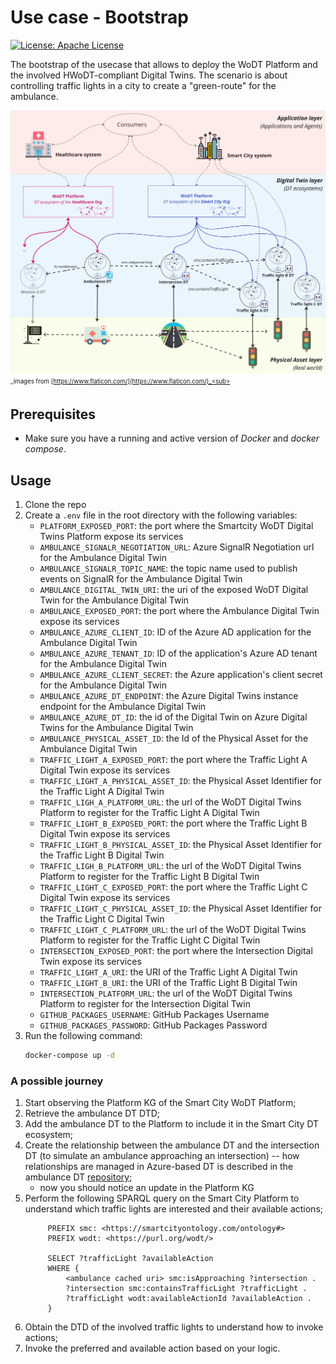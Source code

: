 # Use case - Bootstrap

[![License: Apache License](https://img.shields.io/badge/License-Apache_License_2.0-yellow.svg)](https://www.apache.org/licenses/LICENSE-2.0)

The bootstrap of the usecase that allows to deploy the WoDT Platform and the involved HWoDT-compliant Digital Twins. The scenario is about controlling traffic lights in a city to create a "green-route" for the ambulance.

![use case schema](./use-case-schema.jpg "Use case schema")
<sub><sup>_images from [https://www.flaticon.com/](https://www.flaticon.com/)_<sub><sup>


## Prerequisites
- Make sure you have a running and active version of *Docker* and *docker compose*.

## Usage
1. Clone the repo
2. Create a `.env` file in the root directory with the following variables:
    - `PLATFORM_EXPOSED_PORT`: the port where the Smartcity WoDT Digital Twins Platform expose its services
    - `AMBULANCE_SIGNALR_NEGOTIATION_URL`: Azure SignalR Negotiation url for the Ambulance Digital Twin
    - `AMBULANCE_SIGNALR_TOPIC_NAME`:  the topic name used to publish events on SignalR for the Ambulance Digital Twin
    - `AMBULANCE_DIGITAL_TWIN_URI`: the uri of the exposed WoDT Digital Twin for the Ambulance Digital Twin
    - `AMBULANCE_EXPOSED_PORT`: the port where the Ambulance Digital Twin expose its services
    - `AMBULANCE_AZURE_CLIENT_ID`: ID of the Azure AD application for the Ambulance Digital Twin
    - `AMBULANCE_AZURE_TENANT_ID`: ID of the application's Azure AD tenant for the Ambulance Digital Twin
    - `AMBULANCE_AZURE_CLIENT_SECRET`: the Azure application's client secret for the Ambulance Digital Twin
    - `AMBULANCE_AZURE_DT_ENDPOINT`: the Azure Digital Twins instance endpoint for the Ambulance Digital Twin
    - `AMBULANCE_AZURE_DT_ID`: the id of the Digital Twin on Azure Digital Twins for the Ambulance Digital Twin
    - `AMBULANCE_PHYSICAL_ASSET_ID`: the Id of the Physical Asset for the Ambulance Digital Twin
    - `TRAFFIC_LIGHT_A_EXPOSED_PORT`: the port where the Traffic Light A Digital Twin expose its services
    - `TRAFFIC_LIGHT_A_PHYSICAL_ASSET_ID`: the Physical Asset Identifier for the Traffic Light A Digital Twin
    - `TRAFFIC_LIGH_A_PLATFORM_URL`: the url of the WoDT Digital Twins Platform to register for the Traffic Light A Digital Twin
    - `TRAFFIC_LIGHT_B_EXPOSED_PORT`: the port where the Traffic Light B Digital Twin expose its services
    - `TRAFFIC_LIGHT_B_PHYSICAL_ASSET_ID`: the Physical Asset Identifier for the Traffic Light B Digital Twin
    - `TRAFFIC_LIGH_B_PLATFORM_URL`: the url of the WoDT Digital Twins Platform to register for the Traffic Light B Digital Twin
    - `TRAFFIC_LIGHT_C_EXPOSED_PORT`: the port where the Traffic Light C Digital Twin expose its services
    - `TRAFFIC_LIGHT_C_PHYSICAL_ASSET_ID`: the Physical Asset Identifier for the Traffic Light C Digital Twin
    - `TRAFFIC_LIGHT_C_PLATFORM_URL`: the url of the WoDT Digital Twins Platform to register for the Traffic Light C Digital Twin
    - `INTERSECTION_EXPOSED_PORT`: the port where the Intersection Digital Twin expose its services
    - `TRAFFIC_LIGHT_A_URI`: the URI of the Traffic Light A Digital Twin
    - `TRAFFIC_LIGHT_B_URI`: the URI of the Traffic Light B Digital Twin
    - `INTERSECTION_PLATFORM_URL`: the url of the WoDT Digital Twins Platform to register for the Intersection Digital Twin
    - `GITHUB_PACKAGES_USERNAME`: GitHub Packages Username
    - `GITHUB_PACKAGES_PASSWORD`: GitHub Packages Password
3. Run the following command:
   ```bash
   docker-compose up -d
   ```

### A possible journey
1. Start observing the Platform KG of the Smart City WoDT Platform;
2. Retrieve the ambulance DT DTD;
3. Add the ambulance DT to the Platform to include it in the Smart City DT ecosystem;
4. Create the relationship between the ambulance DT and the intersection DT (to simulate an ambulance approaching an intersection) -- how relationships are managed in Azure-based DT is described in the ambulance DT [repository](https://github.com/WebBased-WoDT/adt-ambulance-dt?tab=readme-ov-file#usage-notes);
   - now you should notice an update in the Platform KG
5. Perform the following SPARQL query on the Smart City Platform to understand which traffic lights are interested and their available actions;
   ```sparql
        PREFIX smc: <https://smartcityontology.com/ontology#>
        PREFIX wodt: <https://purl.org/wodt/>
        
        SELECT ?trafficLight ?availableAction
        WHERE {
            <ambulance cached uri> smc:isApproaching ?intersection .
            ?intersection smc:containsTrafficLight ?trafficLight .
            ?trafficLight wodt:availableActionId ?availableAction .
        }
   ```
6. Obtain the DTD of the involved traffic lights to understand how to invoke actions;
7. Invoke the preferred and available action based on your logic.

